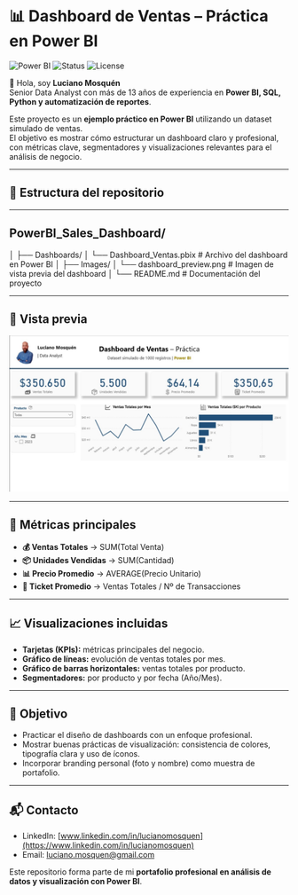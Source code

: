 # 📊 Dashboard de Ventas – Práctica en Power BI

![Power BI](https://img.shields.io/badge/PowerBI-Dashboard-yellow) ![Status](https://img.shields.io/badge/Status-Completed-brightgreen) ![License](https://img.shields.io/badge/License-MIT-lightgrey)

👋 Hola, soy **Luciano Mosquén**  
Senior Data Analyst con más de 13 años de experiencia en **Power BI, SQL, Python y automatización de reportes**.  

Este proyecto es un **ejemplo práctico en Power BI** utilizando un dataset simulado de ventas.  
El objetivo es mostrar cómo estructurar un dashboard claro y profesional, con métricas clave, segmentadores y visualizaciones relevantes para el análisis de negocio.

---

## 📂 Estructura del repositorio
---
## PowerBI_Sales_Dashboard/
│
├── Dashboards/
│ └── Dashboard_Ventas.pbix # Archivo del dashboard en Power BI
│
├── Images/
│ └── dashboard_preview.png # Imagen de vista previa del dashboard
│
└── README.md # Documentación del proyecto


---

## 📸 Vista previa

![Dashboard Preview](Images/Ventas1.jpg)

---

## 🔑 Métricas principales

- **💰 Ventas Totales** → SUM(Total Venta)  
- **📦 Unidades Vendidas** → SUM(Cantidad)  
- **📊 Precio Promedio** → AVERAGE(Precio Unitario)  
- **🧾 Ticket Promedio** → Ventas Totales / Nº de Transacciones  

---

## 📈 Visualizaciones incluidas

- **Tarjetas (KPIs):** métricas principales del negocio.  
- **Gráfico de líneas:** evolución de ventas totales por mes.  
- **Gráfico de barras horizontales:** ventas totales por producto.  
- **Segmentadores:** por producto y por fecha (Año/Mes).  

---

## 🎯 Objetivo

- Practicar el diseño de dashboards con un enfoque profesional.  
- Mostrar buenas prácticas de visualización: consistencia de colores, tipografía clara y uso de íconos.  
- Incorporar branding personal (foto y nombre) como muestra de portafolio.  

---

## 📬 Contacto

- LinkedIn: [www.linkedin.com/in/lucianomosquen](https://www.linkedin.com/in/lucianomosquen)  
- Email: luciano.mosquen@gmail.com  

Este repositorio forma parte de mi **portafolio profesional en análisis de datos y visualización con Power BI**.
